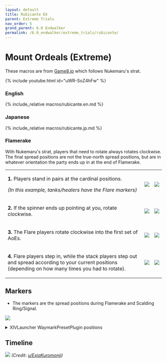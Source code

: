 ```yaml
---
layout: default
title: Rubicante EX
parent: Extreme Trials
nav_order: 5
grand_parent: 6.0 Endwalker
permalink: /6.0_endwalker/extreme_trials/rubicante/
---
```


# Mount Ordeals (Extreme)

These macros are from [Game8.jp](https://game8.jp/ff14/507079) which follows
Nukemaru's strat.

{% include youtube.html id="uWR-SoZ4hFw" %}

### English

{% include_relative macros/rubicante.en.md %}

### Japanese

{% include_relative macros/rubicante.jp.md %}

### Flamerake

With Nukemaru's strat, players that need to rotate always rotates clockwise.
The final spread positions are not the true-north spread positions, but are in
whatever orientation the party ends up in at the end of Flamerake.

<table>
  <tr>
    <td>
      <p><b>1.</b> Players stand in pairs at the cardinal positions.</p>
      <p><em>(In this example, tanks/healers have the Flare markers)</em></p>
    </td>
    <td>
      <img src="{{site.baseurl}}/images/6.0_endwalker/rubicante/flamerake_nukemaru_1_1.jpg">
    </td>
    <td>
      <img src="{{site.baseurl}}/images/6.0_endwalker/rubicante/flamerake_nukemaru_2_1.jpg">
    </td>
  </tr>
  <tr>
    <td>
      <p><b>2.</b> If the spinner ends up pointing at you, rotate clockwise.</p>
    </td>
    <td>
      <img src="{{site.baseurl}}/images/6.0_endwalker/rubicante/flamerake_nukemaru_1_2.jpg">
    </td>
    <td>
      <img src="{{site.baseurl}}/images/6.0_endwalker/rubicante/flamerake_nukemaru_2_2.jpg">
    </td>
  </tr>
  <tr>
    <td>
      <p><b>3.</b> The Flare players rotate clockwise into the first set of AoEs.</p>
    </td>
    <td>
      <img src="{{site.baseurl}}/images/6.0_endwalker/rubicante/flamerake_nukemaru_1_3.jpg">
    </td>
    <td>
      <img src="{{site.baseurl}}/images/6.0_endwalker/rubicante/flamerake_nukemaru_2_3.jpg">
    </td>
  </tr>
  <tr>
    <td>
      <p><b>4.</b> Flare players step in, while the stack players step out and
      spread according to your current positions (depending on how many times
      you had to rotate).</p>
    </td>
    <td>
      <img src="{{site.baseurl}}/images/6.0_endwalker/rubicante/flamerake_nukemaru_1_4.jpg">
    </td>
    <td>
      <img src="{{site.baseurl}}/images/6.0_endwalker/rubicante/flamerake_nukemaru_2_4.jpg">
    </td>
  </tr>
</table>

## Markers

- The markers are the spread positions during Flamerake and Scalding Ring/Signal.

![]({{site.baseurl}}/images/6.0_endwalker/rubicante/markers.jpg)
<details markdown=block>
<summary>XIVLauncher WaymarkPresetPlugin positions</summary>

```json
{
  "Name":"Rubicante EX",
  "MapID":924,
  "A":{"X":100.0,"Y":0.0,"Z":88.5,"ID":0,"Active":true},
  "B":{"X":111.5,"Y":0.0,"Z":100.0,"ID":1,"Active":true},
  "C":{"X":100.0,"Y":0.0,"Z":111.5,"ID":2,"Active":true},
  "D":{"X":88.5,"Y":0.0,"Z":100.0,"ID":3,"Active":true},
  "One":{"X":91.868,"Y":0.0,"Z":91.868,"ID":4,"Active":true},
  "Two":{"X":108.131,"Y":0.0,"Z":91.868,"ID":5,"Active":true},
  "Three":{"X":108.131,"Y":0.0,"Z":108.131,"ID":6,"Active":true},
  "Four":{"X":91.868,"Y":0.0,"Z":108.131,"ID":7,"Active":true}
}
```

</details>


## Timeline

![](https://preview.redd.it/sx6yl3qcypba1.png?width=1433&format=png&auto=webp&v=enabled&s=1058fe4610eefab23a09bcc48b1fab4adf120833)
*(Credit: [u/ExiaKuromonji](https://www.reddit.com/r/ffxiv/comments/10ai5g6/63_trial_timeline/))*

<script data-goatcounter="https://tuufless.goatcounter.com/count"
        async src="//gc.zgo.at/count.js"></script>
